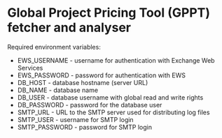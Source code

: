 # Global Project Pricing Tool (GPPT) fetcher and analyser

Required environment variables:
* EWS_USERNAME - username for authentication with Exchange Web Services
* EWS_PASSWORD - password for authentication with EWS
* DB_HOST - database hostname (server URL)
* DB_NAME - database name
* DB_USER - database username with global read and write rights
* DB_PASSWORD - password for the database user
* SMTP_URL - URL to the SMTP server used for distributing log files
* SMTP_USER - username for SMTP login
* SMTP_PASSWORD - password for SMTP login